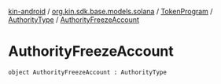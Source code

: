 [kin-android](../../../index.md) / [org.kin.sdk.base.models.solana](../../index.md) / [TokenProgram](../index.md) / [AuthorityType](index.md) / [AuthorityFreezeAccount](./-authority-freeze-account.md)

# AuthorityFreezeAccount

`object AuthorityFreezeAccount : AuthorityType`